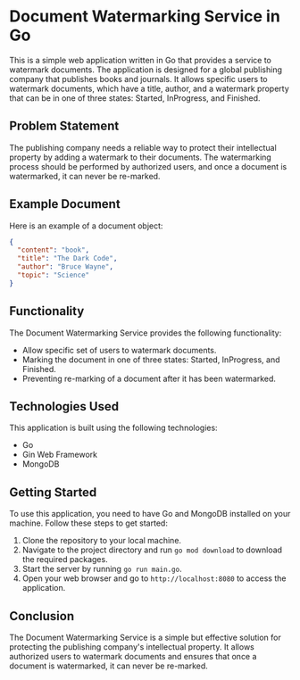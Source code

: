 # Document Watermarking Service in Go

This is a simple web application written in Go that provides a service to watermark documents. The application is designed for a global publishing company that publishes books and journals. It allows specific users to watermark documents, which have a title, author, and a watermark property that can be in one of three states: Started, InProgress, and Finished.

## Problem Statement

The publishing company needs a reliable way to protect their intellectual property by adding a watermark to their documents. The watermarking process should be performed by authorized users, and once a document is watermarked, it can never be re-marked.

## Example Document

Here is an example of a document object:

```json
{
  "content": "book",
  "title": "The Dark Code",
  "author": "Bruce Wayne",
  "topic": "Science"
}
```

## Functionality

The Document Watermarking Service provides the following functionality:

- Allow specific set of users to watermark documents.
- Marking the document in one of three states: Started, InProgress, and Finished.
- Preventing re-marking of a document after it has been watermarked.

## Technologies Used

This application is built using the following technologies:

- Go
- Gin Web Framework
- MongoDB

## Getting Started

To use this application, you need to have Go and MongoDB installed on your machine. Follow these steps to get started:

1. Clone the repository to your local machine.
2. Navigate to the project directory and run `go mod download` to download the required packages.
3. Start the server by running `go run main.go`.
4. Open your web browser and go to `http://localhost:8080` to access the application.

## Conclusion

The Document Watermarking Service is a simple but effective solution for protecting the publishing company's intellectual property. It allows authorized users to watermark documents and ensures that once a document is watermarked, it can never be re-marked.

